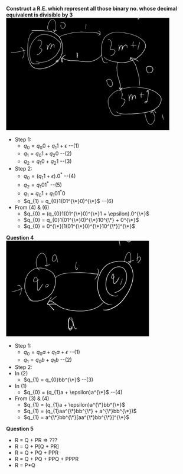 **Construct a R.E. which represent all those binary no. whose decimal equivalent is divisible by 3**  
![FA](image-2.png)
- Step 1:
  - $q_{0} = q_{0}0 + q_{1}1 + \epsilon$ --(1)
  - $q_{1} = q_{0}1 + q_{2}0$ --(2)
  - $q_{2} = q_{1}0 + q_{2}1$ --(3)
- Step 2:
  - $q_{0} = (q_{1}1 + \epsilon).0^{*}$ --(4)
  - $q_{2} = q_{1}01^{*}$ --(5)
  - $q_{1} = q_{0}1 + q_{1}01^{*}0$
  - $q_{1} = q_{0}1(01^{\*}0)^{\*}$ --(6)
- From (4) & (6)
  - $q_{0} = (q_{0}1(01^{\*}0)^{\*}1 + \epsilon).0^{\*}$
  - $q_{0} = q_{0}1(01^{\*}0)^{\*}10^{\*} + 0^{\*}$
  - $q_{0} = 0^{\*}[1(01^{\*}0)^{\*}10^{\*}]^{\*}$

**Question 4**  
![FA](image-3.png)
- Step 1:
  - $q_{0} = q_{0}a + q_{1}a + \epsilon$ --(1)
  - $q_{1} = q_{0}b + q_{1}b$ --(2)
- Step 2:
- In (2)
  - $q_{1} = q_{0}bb^{\*}$ --(3)
- In (1)
  - $q_{0} = (q_{1}a + \epsilon)a^{\*}$ --(4)
- From (3) & (4)
  - $q_{1} = (q_{1}a + \epsilon)a^{\*}bb^{\*}$
  - $q_{1} = (q_{1}aa^{\*}bb^{\*} + a^{\*}bb^{\*})$
  - $q_{1} = a^{\*}bb^{\*}[aa^{\*}bb^{\*}]^{\*}$

**Question 5**
- R = Q + PR => ???
- R = Q + P[Q + PR]
- R = Q + PQ + PPR
- R = Q + PQ + PPQ + PPPR
- R = P*Q
